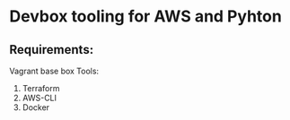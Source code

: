 # Devbox tooling for AWS and Pyhton

## Requirements:
Vagrant base box
Tools:
1. Terraform
2. AWS-CLI
3. Docker
